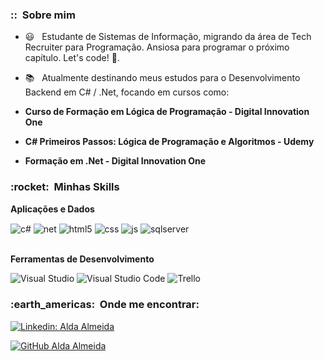 <h3> :: &nbsp;Sobre mim </h3>
 
 - 😃 &nbsp; Estudante de Sistemas de Informação, migrando da área de Tech Recruiter para Programação. Ansiosa para programar o próximo capítulo. Let's code! 🚀.
   
 - 📚 &nbsp; Atualmente destinando meus estudos para o Desenvolvimento Backend em C# / .Net, focando em cursos como:
   
  - **Curso de Formação em Lógica de Programação - Digital Innovation One**
  - **C# Primeiros Passos: Lógica de Programação e Algoritmos - Udemy**
  - **Formação em .Net - Digital Innovation One**


    
 <h3> :rocket: &nbsp;Minhas Skills </h3>

 
 **Aplicações e Dados**
   
  <div style="display: inline_block">
  <img align="center" alt="c#" src="https://img.shields.io/badge/C%23-239120?style=for-the-badge&logo=c-sharp&logoColor=white" />
  <img align="center" alt="net" src="https://img.shields.io/badge/.NET-5C2D91?style=for-the-badge&logo=.net&logoColor=white" />
  <img align="center" alt="html5" src="https://img.shields.io/badge/HTML5-E34F26?style=for-the-badge&logo=html5&logoColor=white" />
  <img align="center" alt="css" src="https://img.shields.io/badge/CSS3-1572B6?style=for-the-badge&logo=css3&logoColor=white" />
  <img align="center" alt="js" src="https://img.shields.io/badge/JavaScript-F7DF1E?style=for-the-badge&logo=javascript&logoColor=black" />
  <img align="center" alt="sqlserver" src="https://img.shields.io/badge/Microsoft_SQL_Server-CC2927?style=for-the-badge&logo=microsoft-sql-server&logoColor=white" />




</div><br/>





 **Ferramentas de Desenvolvimento**
 
   ![Visual Studio](https://img.shields.io/badge/-Visual%20Studio-333333?style=flat&logo=visual-studio&logoColor=9400d3)
   ![Visual Studio Code](https://img.shields.io/badge/-Visual%20Studio%20Code-333333?style=flat&logo=visual-studio-code&logoColor=007ACC)
   ![Trello](https://img.shields.io/badge/-Trello-333333?style=flat&logo=trello&logoColor=007ACC)
   

 
 
 <h3> :earth_americas: &nbsp;Onde me encontrar: </h3>
 
 [![Linkedin: Alda Almeida](https://img.shields.io/badge/-Alda_Almeida-blue?style=flat-square&logo=Linkedin&logoColor=white&link=https://www.linkedin.com/in/aldaalmeidatech/)](https://www.linkedin.com/in/aldaalmeidatech/)

 [![GitHub Alda Almeida](https://img.shields.io/github/followers/Aldaalmeida?label=follow&style=social)](https://github.com/Aldaalmeida)
